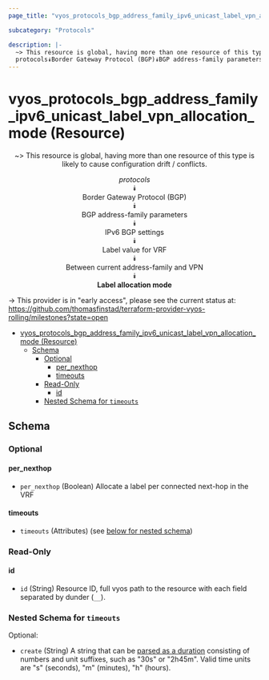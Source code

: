 ```yaml
---
page_title: "vyos_protocols_bgp_address_family_ipv6_unicast_label_vpn_allocation_mode Resource - vyos"

subcategory: "Protocols"

description: |-
  ~> This resource is global, having more than one resource of this type is likely to cause configuration drift / conflicts.
  protocols⯯Border Gateway Protocol (BGP)⯯BGP address-family parameters⯯IPv6 BGP settings⯯Label value for VRF⯯Between current address-family and VPN⯯Label allocation mode
---
```


# vyos_protocols_bgp_address_family_ipv6_unicast_label_vpn_allocation_mode (Resource)
<center>

~> This resource is global, having more than one resource of this type is likely to cause configuration drift / conflicts.

*protocols*  
⯯  
Border Gateway Protocol (BGP)  
⯯  
BGP address-family parameters  
⯯  
IPv6 BGP settings  
⯯  
Label value for VRF  
⯯  
Between current address-family and VPN  
⯯  
**Label allocation mode**


</center>

-> This provider is in "early access", please see the current status at: https://github.com/thomasfinstad/terraform-provider-vyos-rolling/milestones?state=open

<!--TOC-->

- [vyos_protocols_bgp_address_family_ipv6_unicast_label_vpn_allocation_mode (Resource)](#vyos_protocols_bgp_address_family_ipv6_unicast_label_vpn_allocation_mode-resource)
  - [Schema](#schema)
    - [Optional](#optional)
      - [per_nexthop](#per_nexthop)
      - [timeouts](#timeouts)
    - [Read-Only](#read-only)
      - [id](#id)
    - [Nested Schema for `timeouts`](#nested-schema-for-timeouts)

<!--TOC-->

<!-- schema generated by tfplugindocs -->
## Schema

### Optional

#### per_nexthop
- `per_nexthop` (Boolean) Allocate a label per connected next-hop in the VRF
#### timeouts
- `timeouts` (Attributes) (see [below for nested schema](#nestedatt--timeouts))

### Read-Only

#### id
- `id` (String) Resource ID, full vyos path to the resource with each field separated by dunder (`__`).

<a id="nestedatt--timeouts"></a>
### Nested Schema for `timeouts`

Optional:

- `create` (String) A string that can be [parsed as a duration](https://pkg.go.dev/time#ParseDuration) consisting of numbers and unit suffixes, such as &#34;30s&#34; or &#34;2h45m&#34;. Valid time units are &#34;s&#34; (seconds), &#34;m&#34; (minutes), &#34;h&#34; (hours).
